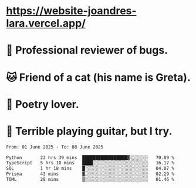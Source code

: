 # https://website-joandres-lara.vercel.app/
# 🐛 Professional reviewer of bugs.
# 🐱 Friend of a cat (his name is Greta).
# 📜 Poetry lover.
# 🎸 Terrible playing guitar, but I try.

<!--START_SECTION:waka-->

```txt
From: 01 June 2025 - To: 08 June 2025

Python       22 hrs 39 mins  █████████████████▓░░░░░░░   70.89 %
TypeScript   5 hrs 10 mins   ████░░░░░░░░░░░░░░░░░░░░░   16.17 %
SQL          1 hr 18 mins    █░░░░░░░░░░░░░░░░░░░░░░░░   04.07 %
Prisma       43 mins         ▓░░░░░░░░░░░░░░░░░░░░░░░░   02.29 %
TOML         28 mins         ▒░░░░░░░░░░░░░░░░░░░░░░░░   01.46 %
```

<!--END_SECTION:waka-->
